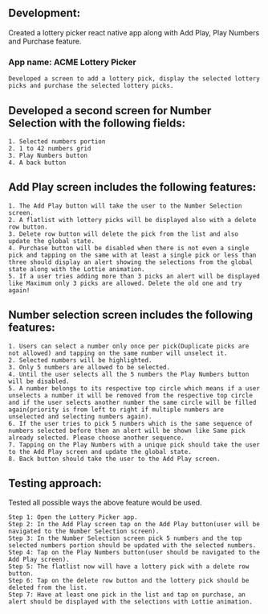 ## Development:

Created a lottery picker react native app along with Add Play, Play Numbers and  Purchase feature.

### App name: ACME Lottery Picker
```
Developed a screen to add a lottery pick, display the selected lottery picks and purchase the selected lottery picks.
```
## Developed a second screen for Number Selection with the following fields:
```
1. Selected numbers portion
2. 1 to 42 numbers grid
3. Play Numbers button 
4. A back button
```

## Add Play screen includes the following features:
```
1. The Add Play button will take the user to the Number Selection screen.
2. A flatlist with lottery picks will be displayed also with a delete row button.
3. Delete row button will delete the pick from the list and also update the global state.
4. Purchase button will be disabled when there is not even a single pick and tapping on the same with at least a single pick or less than three should display an alert showing the selections from the global state along with the Lottie animation.
5. If a user tries adding more than 3 picks an alert will be displayed like Maximum only 3 picks are allowed. Delete the old one and try again!
```

## Number selection screen includes the following features:
```
1. Users can select a number only once per pick(Duplicate picks are not allowed) and tapping on the same number will unselect it.
2. Selected numbers will be highlighted.
3. Only 5 numbers are allowed to be selected.
4. Until the user selects all the 5 numbers the Play Numbers button will be disabled.
5. A number belongs to its respective top circle which means if a user unselects a number it will be removed from the respective top circle and if the user selects another number the same circle will be filled again(priority is from left to right if multiple numbers are unselected and selecting numbers again).
6. If the user tries to pick 5 numbers which is the same sequence of numbers selected before then an alert will be shown like Same pick already selected. Please choose another sequence.
7. Tapping on the Play Numbers with a unique pick should take the user to the Add Play screen and update the global state.
8. Back button should take the user to the Add Play screen.
```

## Testing approach:
Tested all possible ways the above feature would be used.

```
Step 1: Open the Lottery Picker app.
Step 2: In the Add Play screen tap on the Add Play button(user will be navigated to the Number Selection screen).
Step 3: In the Number Selection screen pick 5 numbers and the top selected numbers portion should be updated with the selected numbers.
Step 4: Tap on the Play Numbers button(user should be navigated to the Add Play screen).
Step 5: The flatlist now will have a lottery pick with a delete row button.
Step 6: Tap on the delete row button and the lottery pick should be deleted from the list.
Step 7: Have at least one pick in the list and tap on purchase, an alert should be displayed with the selections with Lottie animation.
```
